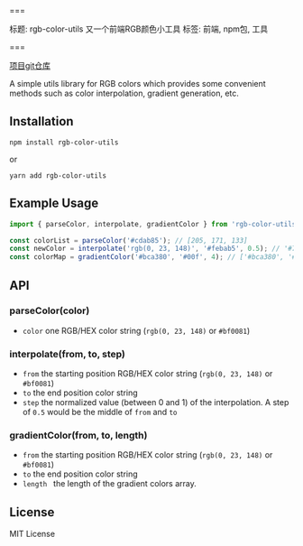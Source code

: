===

标题: rgb-color-utils 又一个前端RGB颜色小工具
标签: 前端, npm包, 工具

===

[项目git仓库](https://github.com/parksben/rgb-color-utils)

A simple utils library for RGB colors which provides some convenient methods such as color interpolation, gradient generation, etc.

## Installation
```
npm install rgb-color-utils
```
or

```
yarn add rgb-color-utils
```

## Example Usage

```js
import { parseColor, interpolate, gradientColor } from 'rgb-color-utils';

const colorList = parseColor('#cdab85'); // [205, 171, 133]
const newColor = interpolate('rgb(0, 23, 148)', '#febab5', 0.5); // '#7f69a5'
const colorMap = gradientColor('#bca380', '#00f', 4); // ['#bca380', '#8d7aa0', '#5e52c0', '#2f29df']
```

## API

### parseColor(color)

- `color` one RGB/HEX color string (`rgb(0, 23, 148)` or `#bf0081`)

### interpolate(from, to, step)

- `from` the starting position RGB/HEX color string (`rgb(0, 23, 148)` or `#bf0081`)
- `to` the end position color string
- `step` the normalized value (between 0 and 1) of the interpolation. A step of `0.5` would be the middle of `from` and `to`

### gradientColor(from, to, length)

- `from` the starting position RGB/HEX color string (`rgb(0, 23, 148)` or `#bf0081`)
- `to` the end position color string
- `length ` the length of the gradient colors array.

## License

MIT License
